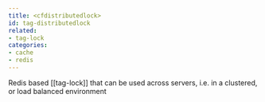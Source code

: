 ```yaml
---
title: <cfdistributedlock>
id: tag-distributedlock
related:
- tag-lock
categories:
- cache
- redis
---
```


Redis based [[tag-lock]] that can be used across servers, i.e. in a clustered, or load balanced environment
